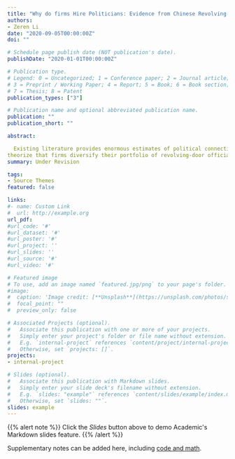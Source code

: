 ```yaml
---
title: "Why do firms Hire Politicians: Evidence from Chinese Revolving-Door Officials"
authors:
- Zeren Li
date: "2020-09-05T00:00:00Z"
doi: ""

# Schedule page publish date (NOT publication's date).
publishDate: "2020-01-01T00:00:00Z"

# Publication type.
# Legend: 0 = Uncategorized; 1 = Conference paper; 2 = Journal article;
# 3 = Preprint / Working Paper; 4 = Report; 5 = Book; 6 = Book section;
# 7 = Thesis; 8 = Patent
publication_types: ["3"]

# Publication name and optional abbreviated publication name.
publication: ""
publication_short: ""

abstract:

  Existing literature provides enormous estimates of political connections on various political and economic outcomes. However, this paper focuses on the origins of firm-level political connections by analyzing how firms hire and compensate revolving-door officials. I 
theorize that firms diversify their portfolio of revolving-door officials to obtain both political influence and issue-specific expertise simultaneously. To test this theory, I construct a unique database that contains standardized career experience of over 20,000 revolving-door officials who serve in the Chinese publicly listed firms from 2008 through 2016. Supporting the view of issue-specific expertise ("know-how"), findings show that firms offer higher cash compensation to revolving-door officials with issue-specific expertise than others without expertise. Supporting the view of political influence (know-who), firms offer more stock compensation to ex-officials with higher-ranked government positions.
summary: Under Revision

tags:
- Source Themes
featured: false

links:
#- name: Custom Link
#  url: http://example.org
url_pdf: 
#url_code: '#'
#url_dataset: '#'
#url_poster: '#'
#url_project: ''
#url_slides: ''
#url_source: '#'
#url_video: '#'

# Featured image
# To use, add an image named `featured.jpg/png` to your page's folder. 
#image:
#  caption: 'Image credit: [**Unsplash**](https://unsplash.com/photos/s9CC2SKySJM)'
#  focal_point: ""
#  preview_only: false

# Associated Projects (optional).
#   Associate this publication with one or more of your projects.
#   Simply enter your project's folder or file name without extension.
#   E.g. `internal-project` references `content/project/internal-project/index.md`.
#   Otherwise, set `projects: []`.
projects:
- internal-project

# Slides (optional).
#   Associate this publication with Markdown slides.
#   Simply enter your slide deck's filename without extension.
#   E.g. `slides: "example"` references `content/slides/example/index.md`.
#   Otherwise, set `slides: ""`.
slides: example
---
```


{{% alert note %}}
Click the *Slides* button above to demo Academic's Markdown slides feature.
{{% /alert %}}

Supplementary notes can be added here, including [code and math](https://sourcethemes.com/academic/docs/writing-markdown-latex/).
